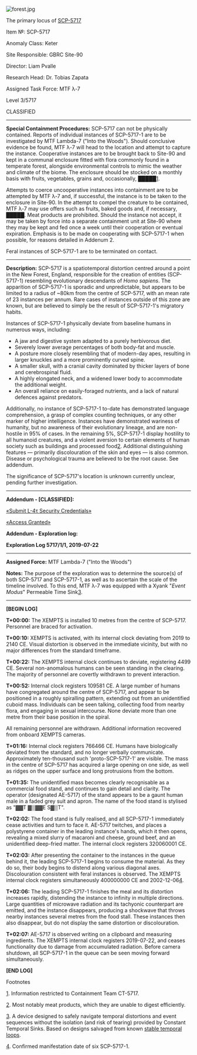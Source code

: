 ![forest.jpg](http://scp-wiki.wdfiles.com/local--files/scp-5717/forest.jpg)

The primary locus of [SCP-5717](https://en.wikipedia.org/wiki/New_Forest#/media/File:Beech_trees_in_Mallard_Wood,_New_Forest_-_geograph.org.uk_-_779513.jpg)

Item №: SCP-5717

Anomaly Class: Keter

Site Responsible: GBRC Site-90

Director: Liam Pvalle

Research Head: Dr. Tobias Zapata

Assigned Task Force: MTF λ-7

Level 3/5717

CLASSIFIED

* * *

**Special Containment Procedures:** SCP-5717 can not be physically contained. Reports of individual instances of SCP-5717-1 are to be investigated by MTF Lambda-7 ("Into the Woods"). Should conclusive evidence be found, MTF λ-7 will head to the location and attempt to capture the instance. Cooperative instances are to be brought back to Site-90 and kept in a communal enclosure fitted with flora commonly found in a temperate forest, alongside environmental controls to mimic the weather and climate of the biome. The enclosure should be stocked on a monthly basis with fruits, vegetables, grains and, occasionally, █████[1](javascript:;).

Attempts to coerce uncooperative instances into containment are to be attempted by MTF λ-7 and, if successful, the instance is to be taken to the enclosure in Site-90. In the attempt to compel the creature to be contained, MTF λ-7 may use offers such as fruits, baked goods and, if necessary, █████. Meat products are prohibited. Should the instance not accept, it may be taken by force into a separate containment unit at Site-90 where they may be kept and fed once a week until their cooperation or eventual expiration. Emphasis is to be made on cooperating with SCP-5717-1 when possible, for reasons detailed in Addenum 2.

Feral instances of SCP-5717-1 are to be terminated on contact.

* * *

**Description:** SCP-5717 is a spatiotemporal distortion centred around a point in the New Forest, England, responsible for the creation of entities (SCP-5717-1) resembling evolutionary descendants of _Homo sapiens_. The apparition of SCP-5717-1 is sporadic and unpredictable, but appears to be limited to a radius of ~80km from the centre of SCP-5717, with an mean rate of 23 instances per annum. Rare cases of instances outside of this zone are known, but are believed to simply be the result of SCP-5717-1's migratory habits.

Instances of SCP-5717-1 physically deviate from baseline humans in numerous ways, including:

*   A jaw and digestive system adapted to a purely herbivorous diet.
*   Severely lower average percentages of both body-fat and muscle.
*   A posture more closely resembling that of modern-day apes, resulting in larger knuckles and a more prominently curved spine.
*   A smaller skull, with a cranial cavity dominated by thicker layers of bone and cerebrospinal fluid.
*   A highly elongated neck, and a widened lower body to accommodate the additional weight.
*   An overall reliance on easily-foraged nutrients, and a lack of natural defences against predators.

Additionally, no instance of SCP-5717-1 to-date has demonstrated language comprehension, a grasp of complex counting techniques, or any other marker of higher intelligence. Instances have demonstrated wariness of humanity, but no awareness of their evolutionary lineage, and are non-hostile in 95% of cases. In the remaining 5%, SCP-5717-1 display hostility to all humanoid creatures, and a violent aversion to certain elements of human society such as buildings and processed food[2](javascript:;). Additional distinguishing features — primarily discolouration of the skin and eyes — is also common. Disease or psychological trauma are believed to be the root cause. See addendum.

The significance of SCP-5717's location is unknown currently unclear, pending further investigation.

* * *

**Addendum - \[CLASSIFIED\]:**

[«Submit L-4τ Security Credentials»](javascript:;)

[«Access Granted»](javascript:;)

**Addendum - Exploration log:**

**Exploration Log 5717/1/1, 2019-07-22**

* * *

**Assigned Force:** MTF Lambda-7 ("Into the Woods")

**Notes:** The purpose of the exploration was to determine the source(s) of both SCP-5717 and SCP-5717-1, as well as to ascertain the scale of the timeline involved. To this end, MTF λ-7 was equipped with a Xyank "_Event Modus_" Permeable Time Sink[3](javascript:;).

* * *

**\[BEGIN LOG\]**

**T+00:00:** The XEMPTS is installed 10 metres from the centre of SCP-5717. Personnel are braced for activation.

**T+00:10:** XEMPTS is activated, with its internal clock deviating from 2019 to 2140 CE. Visual distortion is observed in the immediate vicinity, but with no major differences from the standard timeframe.

**T+00:22:** The XEMPTS internal clock continues to deviate, registering 4499 CE. Several non-anomalous humans can be seen standing in the clearing. The majority of personnel are covertly withdrawn to prevent interaction.

**T+00:52:** Internal clock registers 109581 CE. A large number of humans have congregated around the centre of SCP-5717, and appear to be positioned in a roughly spiralling pattern, extending out from an unidentified cuboid mass. Individuals can be seen talking, collecting food from nearby flora, and engaging in sexual intercourse. None deviate more than one metre from their base position in the spiral.

All remaining personnel are withdrawn. Additional information recovered from onboard XEMPTS cameras.

**T+01:16:** Internal clock registers 766466 CE. Humans have biologically deviated from the standard, and no longer verbally communicate. Approximately ten-thousand such 'proto-SCP-5717-1' are visible. The mass in the centre of SCP-5717 has acquired a large opening on one side, as well as ridges on the upper surface and long protrusions from the bottom.

**T+01:35:** The unidentified mass becomes clearly recognisable as a commercial food stand, and continues to gain detail and clarity. The operator (designated AE-5717) of the stand appears to be a gaunt human male in a faded grey suit and apron. The name of the food stand is stylised as "▓▓T ▓▒▓▓E S▓▒T".

**T+02:02:** The food stand is fully realised, and all SCP-5717-1 immediately cease activities and turn to face it. AE-5717 twitches, and places a polystyrene container in the leading instance's hands, which it then opens, revealing a mixed slurry of macaroni and cheese, ground beef, and an unidentified deep-fried matter. The internal clock registers 320060001 CE.

**T+02:03:** After presenting the container to the instances in the queue behind it, the leading SCP-5717-1 begins to consume the material. As they do so, their body begins to distend along various diagonal axes. Discolouration consistent with feral instances is observed. The XEMPTS internal clock registers simultaneously 400000000 CE and 2002-12-06[4](javascript:;).

**T+02:06:** The leading SCP-5717-1 finishes the meal and its distortion increases rapidly, distending the instance to infinity in multiple directions. Large quantities of microwave radiation and its tachyonic counterpart are emitted, and the instance disappears, producing a shockwave that throws nearby instances several metres from the food stall. These instances then also disappear, but do not display the same distortion or discolouration.

**T+02:07:** AE-5717 is observed writing on a clipboard and measuring ingredients. The XEMPTS internal clock registers 2019-07-22, and ceases functionality due to damage from accumulated radiation. Before camera shutdown, all SCP-5717-1 in the queue can be seen moving forward simultaneously.

**\[END LOG\]**

Footnotes

[1](javascript:;). Information restricted to Containment Team CT-5717.

[2](javascript:;). Most notably meat products, which they are unable to digest efficiently.

[3](javascript:;). A device designed to safely navigate temporal distortions and event sequences without the isolation (and risk of tearing) provided by Constant Temporal Sinks. Based on designs salvaged from known [stable temporal loops](/scp-110).

[4](javascript:;). Confirmed manifestation date of six SCP-5717-1.